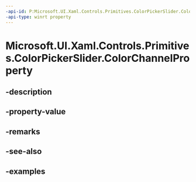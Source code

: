 ```yaml
---
-api-id: P:Microsoft.UI.Xaml.Controls.Primitives.ColorPickerSlider.ColorChannelProperty
-api-type: winrt property
---
```


<!-- Property syntax.
public DependencyProperty ColorChannelProperty { get; }
-->

# Microsoft.UI.Xaml.Controls.Primitives.ColorPickerSlider.ColorChannelProperty

## -description

## -property-value

## -remarks

## -see-also

## -examples

